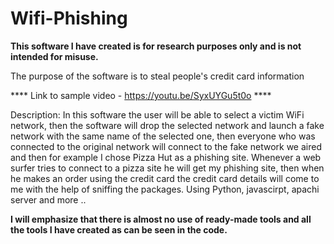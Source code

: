 # Wifi-Phishing
**This software I have created is for research purposes only and is not intended for misuse.**


The purpose of the software is to steal people's credit card information

**** Link to sample video - https://youtu.be/SyxUYGu5t0o ****


Description:
In this software the user will be able to select a victim WiFi network, then the software will drop the selected network and launch a fake network with the same name of the selected one, then everyone who was connected to the original network will connect to the fake network we aired and then for example I chose Pizza Hut as a phishing site. Whenever a web surfer tries to connect to a pizza site he will get my phishing site,
then when he makes an order using the credit card the credit card details will come to me with the help of sniffing the packages.
Using Python, javascirpt, apachi server and more ..

**I will emphasize that there is almost no use of ready-made tools and all the tools I have created as can be seen in the code.**


